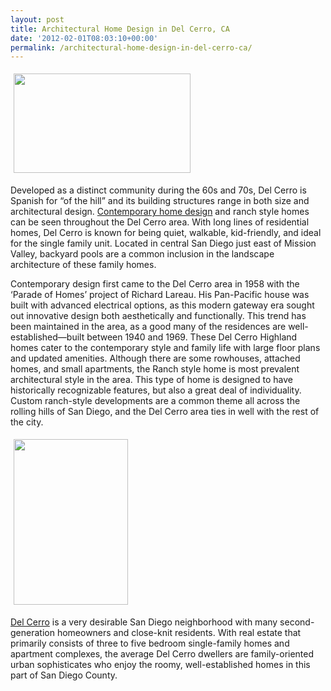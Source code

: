 ```yaml
---
layout: post
title: Architectural Home Design in Del Cerro, CA
date: '2012-02-01T08:03:10+00:00'
permalink: /architectural-home-design-in-del-cerro-ca/
---
```

<img class="alignleft" style="margin: 5px;" title="Del Cerro" src="http://murraylampert.com/wp-content/uploads/2011/03/2011-03-14_11-03-44_228.jpg" alt="" width="283" height="159" />

Developed as a distinct community during the 60s and 70s, Del Cerro is Spanish for “of the hill” and its building structures range in both size and architectural design. <a href="http://www.murraylampert.com/san-diego-home-design-serivces/">Contemporary home design</a> and ranch style homes can be seen throughout the Del Cerro area. With long lines of residential homes, Del Cerro is known for being quiet, walkable, kid-friendly, and ideal for the single family unit. Located in central San Diego just east of Mission Valley, backyard pools are a common inclusion in the landscape architecture of these family homes.

Contemporary design first came to the Del Cerro area in 1958 with the ‘Parade of Homes’ project of Richard Lareau. His Pan-Pacific house was built with advanced electrical options, as this modern gateway era sought out innovative design both aesthetically and functionally. This trend has been maintained in the area, as a good many of the residences are well-established—built between 1940 and 1969. These Del Cerro Highland homes cater to the contemporary style and family life with large floor plans and updated amenities. Although there are some rowhouses, attached homes, and small apartments, the Ranch style home is most prevalent architectural style in the area. This type of home is designed to have historically recognizable features, but also a great deal of individuality. Custom ranch-style developments are a common theme all across the rolling hills of San Diego, and the Del Cerro area ties in well with the rest of the city.

<img class="alignright" style="margin: 5px;" title="Plans" src="http://www.murraylampert.com/images/plans.jpg" alt="" width="183" height="265" />

<a href="http://www.murraylampert.com/wordpress/2011/03/del-cerro-san-diego/">Del Cerro</a> is a very desirable San Diego neighborhood with many second-generation homeowners and close-knit residents. With real estate that primarily consists of three to five bedroom single-family homes and apartment complexes, the average Del Cerro dwellers are family-oriented urban sophisticates who enjoy the roomy, well-established homes in this part of San Diego County.
